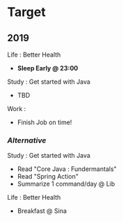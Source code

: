 # Target

## 2019

Life : Better Health

- **Sleep Early @ 23:00**

Study : Get started with Java

- TBD

Work :

- Finish Job on time!

### _Alternative_

Study : Get started with Java

- Read "Core Java : Fundermantals"
- Read "Spring Action"
- Summarize 1 command/day @ Lib

Life : Better Health

- Breakfast @ Sina
